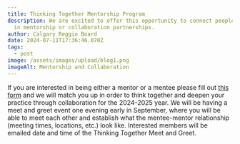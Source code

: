 ```yaml
---
title: Thinking Together Mentorship Program
description: We are excited to offer this opportunity to connect people together
  in mentorship or collaboration partnerships.
author: Calgary Reggio Board
date: 2024-07-11T17:36:46.070Z
tags:
  - post
image: /assets/images/upload/blog1.png
imageAlt: Mentorship and Collaboration
---
```

If you are interested in being either a mentor or a mentee please fill out [this form](https://forms.gle/81hYoXhkT4gCXTur5) and we will match you up in order to think together and deepen your practice through collaboration for the 2024-2025 year. We will be having a meet and greet event one evening early in September, where you will be able to meet each other and establish what the mentee-mentor relationship (meeting times, locations, etc.) look like. Interested members will be emailed date and time of the Thinking Together Meet and Greet.